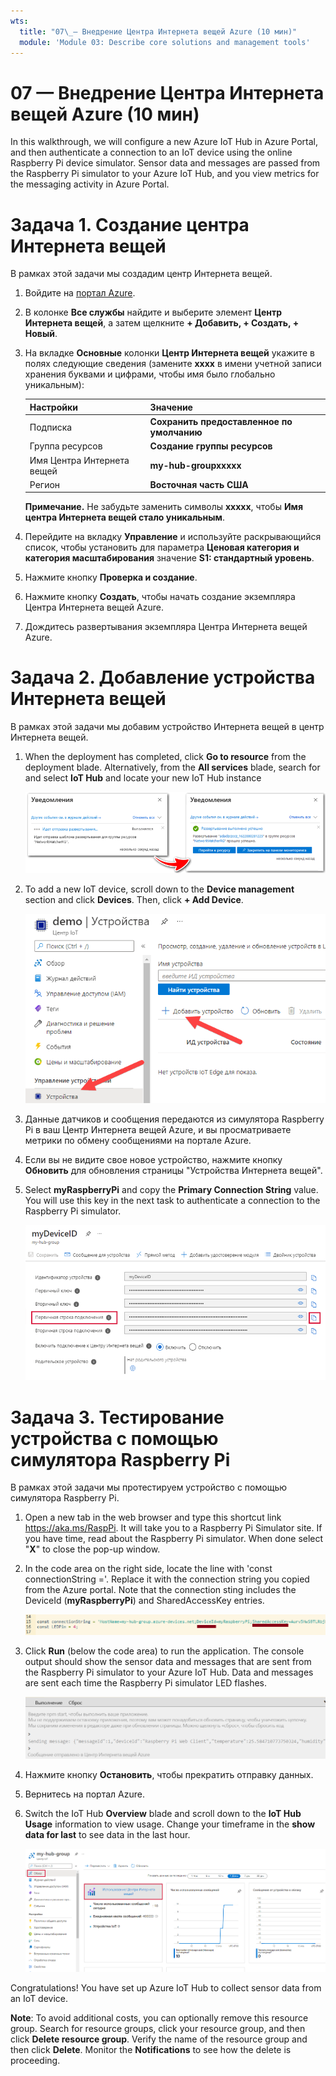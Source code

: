 ```yaml
---
wts:
  title: "07\_— Внедрение Центра Интернета вещей Azure (10 мин)"
  module: 'Module 03: Describe core solutions and management tools'
---
```

# <a name="07---implement-an-azure-iot-hub-10-min"></a>07 — Внедрение Центра Интернета вещей Azure (10 мин)

In this walkthrough, we will configure a new Azure IoT Hub in Azure Portal, and then authenticate a connection to an IoT device using the online Raspberry Pi device simulator. Sensor data and messages are passed from the Raspberry Pi simulator to your Azure IoT Hub, and you view metrics for the messaging activity in Azure Portal.

# <a name="task-1-create-an-iot-hub"></a>Задача 1. Создание центра Интернета вещей 

В рамках этой задачи мы создадим центр Интернета вещей. 

1. Войдите на [портал Azure](https://portal.azure.com).

2. В колонке **Все службы** найдите и выберите элемент **Центр Интернета вещей**, а затем щелкните **+ Добавить, + Создать, + Новый**.

3. На вкладке **Основные** колонки **Центр Интернета вещей** укажите в полях следующие сведения (замените **xxxx** в имени учетной записи хранения буквами и цифрами, чтобы имя было глобально уникальным):

    | Настройки | Значение |
    |--|--|
    | Подписка | **Сохранить предоставленное по умолчанию** |
    | Группа ресурсов | **Создание группы ресурсов** |
    | Имя Центра Интернета вещей | **my-hub-groupxxxxx** |
    | Регион | **Восточная часть США** |

    **Примечание.** Не забудьте заменить символы **xxxxx**, чтобы **Имя центра Интернета вещей стало уникальным**.

4. Перейдите на вкладку **Управление** и используйте раскрывающийся список, чтобы установить для параметра **Ценовая категория и категория масштабирования** значение **S1: стандартный уровень**.

5. Нажмите кнопку **Проверка и создание**.

6. Нажмите кнопку **Создать**, чтобы начать создание экземпляра Центра Интернета вещей Azure.

7. Дождитесь развертывания экземпляра Центра Интернета вещей Azure. 

# <a name="task-2-add-an-iot-device"></a>Задача 2. Добавление устройства Интернета вещей

В рамках этой задачи мы добавим устройство Интернета вещей в центр Интернета вещей. 

1. When the deployment has completed, click <bpt id="p1">**</bpt>Go to resource<ept id="p1">**</ept> from the deployment blade. Alternatively, from the <bpt id="p1">**</bpt>All services<ept id="p1">**</ept> blade, search for and select <bpt id="p2">**</bpt>IoT Hub<ept id="p2">**</ept> and locate your new IoT Hub instance

    ![Снимок экрана: уведомления о выполняемом и успешном развертывании на портале Azure.](../images/0601.png)

2. To add a new IoT device, scroll down to the <bpt id="p1">**</bpt>Device management<ept id="p1">**</ept> section and click <bpt id="p2">**</bpt>Devices<ept id="p2">**</ept>. Then, click <bpt id="p1">**</bpt>+ Add Device<ept id="p1">**</ept>.

    ![В этом пошаговом руководстве мы настроим новый Центр Интернета вещей Azure на портале Azure, а затем проверим подлинность подключения к устройству Интернета вещей с помощью онлайн-симулятора устройства Raspberry Pi.](../images/0602.png)

3. Данные датчиков и сообщения передаются из симулятора Raspberry Pi в ваш Центр Интернета вещей Azure, и вы просматриваете метрики по обмену сообщениями на портале Azure.

4. Если вы не видите свое новое устройство, нажмите кнопку **Обновить** для обновления страницы "Устройства Интернета вещей". 

5. Select <bpt id="p1">**</bpt>myRaspberryPi<ept id="p1">**</ept> and copy the <bpt id="p2">**</bpt>Primary Connection String<ept id="p2">**</ept> value. You will use this key in the next task to authenticate a connection to the Raspberry Pi simulator.

    ![Снимок экрана: страница «Основная строка подключения» с выделенным значком копирования.](../images/0603.png)

# <a name="task-3-test-the-device-using-a-raspberry-pi-simulator"></a>Задача 3. Тестирование устройства с помощью симулятора Raspberry Pi

В рамках этой задачи мы протестируем устройство с помощью симулятора Raspberry Pi. 

1. Open a new tab in the web browser and type this shortcut link <ph id="ph1">https://aka.ms/RaspPi</ph>. It will take you to a Raspberry Pi Simulator site. If you have time, read about the Raspberry Pi simulator. When done select "<bpt id="p1">**</bpt>X<ept id="p1">**</ept>" to close the pop-up window.

2. In the code area on the right side, locate the line with 'const connectionString ='. Replace it with the connection string you copied from the Azure portal. Note that the connection sting includes the DeviceId (<bpt id="p1">**</bpt>myRaspberryPi<ept id="p1">**</ept>) and SharedAccessKey entries.

    ![Снимок экрана: область написания кода в симуляторе Raspberry Pi.](../images/0604.png)

3. Click <bpt id="p1">**</bpt>Run<ept id="p1">**</ept> (below the code area) to run the application. The console output should show the sensor data and messages that are sent from the Raspberry Pi simulator to your Azure IoT Hub. Data and messages are sent each time the Raspberry Pi simulator LED flashes. 

    ![Screenshot of the Raspberry Pi simulator console.  The console output shows sensor data and messages sent from the Raspberry Pi simulator to Azure IoT Hub.](../images/0605.png)

5. Нажмите кнопку **Остановить**, чтобы прекратить отправку данных.

6. Вернитесь на портал Azure.

7. Switch the IoT Hub <bpt id="p1">**</bpt>Overview<ept id="p1">**</ept> blade and scroll down to the <bpt id="p2">**</bpt>IoT Hub Usage<ept id="p2">**</ept> information to view usage. Change your timeframe in the <bpt id="p1">**</bpt>show data for last<ept id="p1">**</ept> to see data in the last hour.

    ![Снимок экрана: метрики в области использования Центра Интернета вещей на портале Azure.](../images/0606.png)


Congratulations! You have set up Azure IoT Hub to collect sensor data from an IoT device.

<bpt id="p1">**</bpt>Note<ept id="p1">**</ept>: To avoid additional costs, you can optionally remove this resource group. Search for resource groups, click your resource group, and then click <bpt id="p1">**</bpt>Delete resource group<ept id="p1">**</ept>. Verify the name of the resource group and then click <bpt id="p1">**</bpt>Delete<ept id="p1">**</ept>. Monitor the <bpt id="p1">**</bpt>Notifications<ept id="p1">**</ept> to see how the delete is proceeding.
